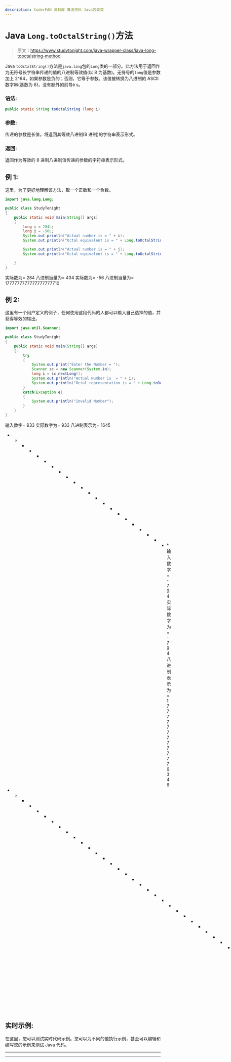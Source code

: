 ```yaml
---
description: CoderFAN 资料库 算法资料 Java包装类
---
```


# Java `Long.toOctalString()`方法

> 原文：<https://www.studytonight.com/java-wrapper-class/java-long-tooctalstring-method>

Java `toOctalString()`方法是`java.lang`包的`Long`类的一部分。此方法用于返回作为无符号长字符串传递的值的八进制等效值(以 8 为基数)。无符号的`long`值是参数加上 2^64，如果参数是负的；否则，它等于参数。该值被转换为八进制的 ASCII 数字串(基数为 8)，没有额外的前导`0` s。

### 语法:

```java
public static String toOctalString (long i) 
```

### 参数:

传递的参数是长值，将返回其等效八进制(8 进制)的字符串表示形式。

### 返回:

返回作为等效的 8 进制八进制值传递的参数的字符串表示形式。

## 例 1:

这里，为了更好地理解该方法，取一个正数和一个负数。

```java
import java.lang.Long;

public class StudyTonight
{  
    public static void main(String[] args) 
    {          
        long i = 284L; 
        long j = -56L;
        System.out.println("Actual number is = " + i);  
        System.out.println("Octal equivalent is = " + Long.toOctalString(i));//returns the long value in octal base 8 as a string

        System.out.println("Actual number is = " + j);  
        System.out.println("Octal equivalent is = " + Long.toOctalString(j)); //returns the long value in octal base 8 as a string

    }  
} 
```

实际数为= 284
八进制当量为= 434
实际数为= -56
八进制当量为= 1777777777777777777710

## 例 2:

这里有一个用户定义的例子，任何使用这段代码的人都可以输入自己选择的值，并获得等效的输出。

```java
import java.util.Scanner;  

public class StudyTonight
{  
	public static void main(String[] args) 
	{      
		try
		{
			System.out.print("Enter the Number = ");  
			Scanner sc = new Scanner(System.in);  
			long i = sc.nextLong();  
			System.out.println("Actual Number is  = " + i);  
			System.out.println("Octal representation is = " + Long.toOctalString(i)); //returns the long value in octal base 8 as a string 
		}  
		catch(Exception e)
		{
			System.out.println("Invalid Number");
		}
	}
}
```

输入数字= 933
实际数字为= 933
八进制表示为= 1645
* * * * * * * * * * * * * * * * * * * * * * *输入数字= -794
实际数字为= -794
八进制表示为= 17777777777776346
* * * * * * * * * * * * * * * * * * * * * * * * * * * * * * * * * *输入数字= 0x44

## 实时示例:

在这里，您可以测试实时代码示例。您可以为不同的值执行示例，甚至可以编辑和编写您的示例来测试 Java 代码。

* * *

* * *